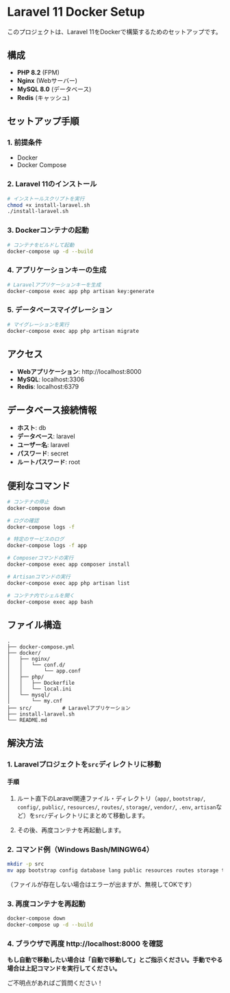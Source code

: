 # Laravel 11 Docker Setup

このプロジェクトは、Laravel 11をDockerで構築するためのセットアップです。

## 構成

- **PHP 8.2** (FPM)
- **Nginx** (Webサーバー)
- **MySQL 8.0** (データベース)
- **Redis** (キャッシュ)

## セットアップ手順

### 1. 前提条件

- Docker
- Docker Compose

### 2. Laravel 11のインストール

```bash
# インストールスクリプトを実行
chmod +x install-laravel.sh
./install-laravel.sh
```

### 3. Dockerコンテナの起動

```bash
# コンテナをビルドして起動
docker-compose up -d --build
```

### 4. アプリケーションキーの生成

```bash
# Laravelアプリケーションキーを生成
docker-compose exec app php artisan key:generate
```

### 5. データベースマイグレーション

```bash
# マイグレーションを実行
docker-compose exec app php artisan migrate
```

## アクセス

- **Webアプリケーション**: http://localhost:8000
- **MySQL**: localhost:3306
- **Redis**: localhost:6379

## データベース接続情報

- **ホスト**: db
- **データベース**: laravel
- **ユーザー名**: laravel
- **パスワード**: secret
- **ルートパスワード**: root

## 便利なコマンド

```bash
# コンテナの停止
docker-compose down

# ログの確認
docker-compose logs -f

# 特定のサービスのログ
docker-compose logs -f app

# Composerコマンドの実行
docker-compose exec app composer install

# Artisanコマンドの実行
docker-compose exec app php artisan list

# コンテナ内でシェルを開く
docker-compose exec app bash
```

## ファイル構造

```
.
├── docker-compose.yml
├── docker/
│   ├── nginx/
│   │   └── conf.d/
│   │       └── app.conf
│   ├── php/
│   │   ├── Dockerfile
│   │   └── local.ini
│   └── mysql/
│       └── my.cnf
├── src/          # Laravelアプリケーション
├── install-laravel.sh
└── README.md
```

## 解決方法

### 1. Laravelプロジェクトを`src`ディレクトリに移動

#### 手順
1. ルート直下のLaravel関連ファイル・ディレクトリ（`app/`, `bootstrap/`, `config/`, `public/`, `resources/`, `routes/`, `storage/`, `vendor/`, `.env`, `artisan`など）を`src/`ディレクトリにまとめて移動します。

2. その後、再度コンテナを再起動します。

### 2. コマンド例（Windows Bash/MINGW64）

```bash
mkdir -p src
mv app bootstrap config database lang public resources routes storage tests vendor .env .env.example artisan composer.json composer.lock package.json phpunit.xml vite.config.js src/
```

（ファイルが存在しない場合はエラーが出ますが、無視してOKです）

### 3. 再度コンテナを再起動

```bash
docker-compose down
docker-compose up -d --build
```

### 4. ブラウザで再度 http://localhost:8000 を確認

**もし自動で移動したい場合は「自動で移動して」とご指示ください。手動でやる場合は上記コマンドを実行してください。**

ご不明点があればご質問ください！ 